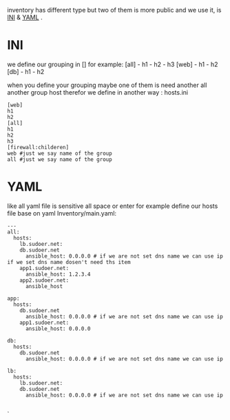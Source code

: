inventory has different type but  two of them is more public and we use it, is <u>INI</u> & <u>YAML</u> .

# INI
we define our grouping in [] for example: 
[all]
	- h1
	- h2
	- h3
[web]
	- h1
	- h2
[db]
	- h1
	- h2

when you define your grouping maybe one of them is need another all another group host therefor we define in another way :
hosts.ini
```
[web]
h1
h2
[all]
h1
h2
h3
[firewall:childeren]
web #just we say name of the group
all #just we say name of the group
```
# YAML
 like all yaml file is sensitive all space or enter for example define our hosts file base on yaml
 Inventory/main.yaml:
```
---
all:
  hosts:
    lb.sudoer.net:
    db.sudoer.net
      ansible_host: 0.0.0.0 # if we are not set dns name we can use ip if we set dns name dosen't need ths item
    app1.sudoer.net:
      ansible_host: 1.2.3.4  
    app2.sudoer.net:
      ansible_host      
      
app:
  hosts:
    db.sudoer.net
      ansible_host: 0.0.0.0 # if we are not set dns name we can use ip
    app1.sudoer.net:
      ansible_host: 0.0.0.0  

db:
  hosts:
    db.sudoer.net
      ansible_host: 0.0.0.0 # if we are not set dns name we can use ip 

lb:
  hosts:
    lb.sudoer.net:
    db.sudoer.net
      ansible_host: 0.0.0.0 # if we are not set dns name we can use ip
      
```

 `